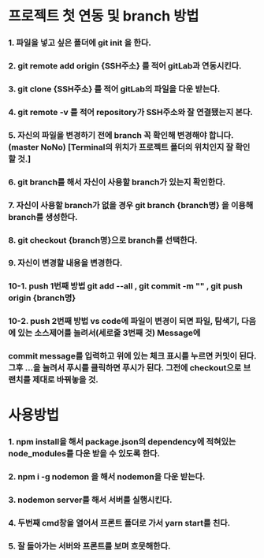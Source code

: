 # 프로젝트 첫 연동 및 branch 방법

### 1. 파일을 넣고 싶은 폴더에 git init 을 한다.
### 2. git remote add origin {SSH주소} 를 적어 gitLab과 연동시킨다.
### 3. git clone {SSH주소} 를 적어 gitLab의 파일을 다운 받는다.
### 4. git remote -v 를 적어 repository가 SSH주소와 잘 연결됐는지 본다.
### 5. 자신의 파일을 변경하기 전에 branch 꼭 확인해 변경해야 합니다. (master NoNo) [Terminal의 위치가 프로젝트 폴더의 위치인지 잘 확인할 것.]
### 6. git branch를 해서 자신이 사용할 branch가 있는지 확인한다.
### 7. 자신이 사용할 branch가 없을 경우 git branch {branch명} 을 이용해 branch를 생성한다.
### 8. git checkout {branch명}으로 branch를 선택한다.
### 9. 자신이 변경할 내용을 변경한다.
### 10-1. push 1번째 방법  git add --all , git commit -m "" , git push origin {branch명}
### 10-2. push 2번째 방법 vs code에 파일이 변경이 되면 파일, 탐색기, 다음에 있는 소스제어를 눌려서(세로줄 3번째 것) Message에 
### commit message를 입력하고 위에 있는 체크 표시를 누르면 커밋이 된다. 그후 ...을 눌려서 푸시를 클릭하면 푸시가 된다. 그전에 checkout으로 브랜치를 제대로 바꿔놓을 것.



# 사용방법

### 1. npm install을 해서 package.json의 dependency에 적혀있는 node_modules를 다운 받을 수 있도록 한다.
### 2. npm i -g nodemon 을 해서 nodemon을 다운 받는다.
### 3. nodemon server를 해서 서버를 실행시킨다.
### 4. 두번째 cmd창을 열어서 프론트 폴더로 가서 yarn start를 친다.
### 5. 잘 돌아가는 서버와 프론트를 보며 흐뭇해한다.
